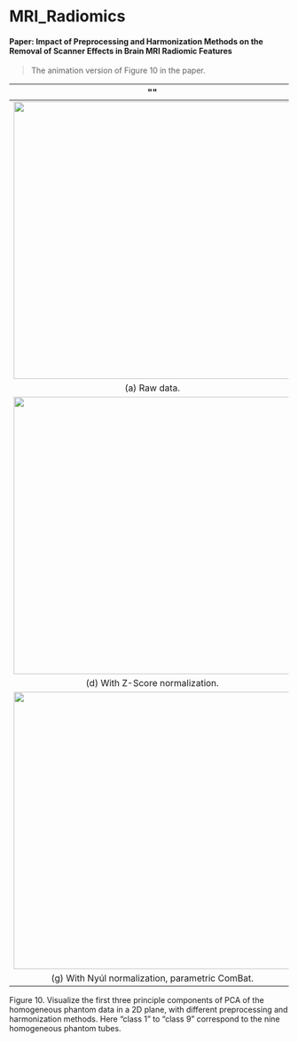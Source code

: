# MRI_Radiomics

#### Paper:  Impact of Preprocessing and Harmonization Methods on the Removal of Scanner Effects in Brain MRI Radiomic Features


> The animation version of Figure 10 in the paper.



  
"" | "" | ""
:----------------:|:---------------:|:-------------
<img src="/PCA_results/No_preprocess-No_normalize_Compare_all_homoPhantom_PCA_all_all_before_combat_3d.gif" width="500" /> | <img src="/PCA_results/No_preprocess-No_normalize_Compare_all_homoPhantom_PCA_all_all_before_combat_3d.gif" width="500" /> | <img src="/PCA_results/No_preprocess-No_normalize_Compare_all_homoPhantom_PCA_all_all_before_combat_3d.gif" width="500" />   
(a) Raw data.             | (b) With image resampling.        |  (c) With Nyúl normalization.
<img src="/PCA_results/No_preprocess-No_normalize_Compare_all_homoPhantom_PCA_all_all_before_combat_3d.gif" width="500" /> | <img src="/PCA_results/No_preprocess-No_normalize_Compare_all_homoPhantom_PCA_all_all_before_combat_3d.gif" width="500" />    | <img src="/PCA_results/No_preprocess-No_normalize_Compare_all_homoPhantom_PCA_all_all_before_combat_3d.gif" width="500" />  
(d) With Z-Score normalization.             |  (e) With parametric ComBat.        |  (f) With resampling, parametric ComBat.
<img src="/PCA_results/No_preprocess-No_normalize_Compare_all_homoPhantom_PCA_all_all_before_combat_3d.gif" width="500" /> | <img src="/PCA_results/No_preprocess-No_normalize_Compare_all_homoPhantom_PCA_all_all_before_combat_3d.gif" width="500" />    | <img src="/PCA_results/No_preprocess-No_normalize_Compare_all_homoPhantom_PCA_all_all_before_combat_3d.gif" width="500" />  
(g) With Nyúl normalization, parametric ComBat.   |  (h) With resampling, Nyúl normalization and parametric ComBat. |  (i) With resampling, Z-Score and parametric ComBat.

Figure 10. Visualize the first three principle components of PCA of the homogeneous phantom data
in a 2D plane, with different preprocessing and harmonization methods. Here “class 1” to “class 9”
correspond to the nine homogeneous phantom tubes.
